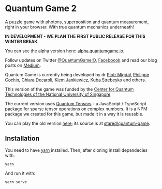 # Quantum Game 2

A puzzle game with photons, superposition and quantum measurement, right in your browser. With true quantum mechanics underneath!

**IN DEVELOPMENT - WE PLAN THE FIRST PUBLIC RELEASE FOR THIS WINTER BREAK** 

You can see the alpha version here: [alpha.quantumgame.io](https://alpha.quantumgame.io/).

Follow updates on Twitter [@QuantumGameIO](https://twitter.com/QuantumGameIO), [Faceboook](https://www.facebook.com/quantumgameio/) and read our blog posts on [Medium](https://medium.com/quantum-photons). 

Quantum Game is currently being developed by dr [Piotr Migdał](http://p.migdal.pl/), [Philippe Cochin](https://github.com/sneakyweasel), [Chiara Decaroli](https://maperseguirvirtute.wordpress.com/), [Klem Jankiewicz](http://jankiewiczstudio.com/), [Kuba Strebeyko](https://www.linkedin.com/in/strebeyko/) and others.

This version of the game was funded by the [Center for Quantum Technologies of the National University of Singapore](https://www.quantumlah.org/).

The current version uses [Quantum Tensors](https://github.com/stared/quantum-tensors) - a JavaScript / TypeScript package for sparse tensor operations on complex numbers. It is a NPM package we created for this game, but made it in a way it is reusable.

You can play the old version [here](http://play.quantumgame.io/); its source is at [stared/quantum-game](https://github.com/stared/quantum-game).

## Installation

You need to have [yarn](https://yarnpkg.com/) installed. Then, after cloning install dependecies with:

```
yarn
```

And run it with:

```
yarn serve
```

